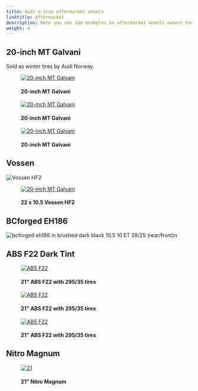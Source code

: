 ```yaml
---
title: Audi e-tron aftermarket wheels
linktitle: Aftermarket
description: Here you see som examples on aftermarket wheels owners have put on their Audi e-tron
weight: 4
---
```

<!-- markdownlint-disable MD033 -->
## 20-inch MT Galvani

Sold as winter tires by Audi Norway.

<figure>
    <a href="mtgalvani_1.jpg">
        <img src="mtgalvani_1s.jpg" alt="20-inch MT Galvani" title="20-inch MT Galvani">
    </a>
    <figcaption><h4>20-inch MT Galvani</h4></figcaption>
</figure>

<figure>
    <a href="mtgalvani_2.jpg">
        <img src="mtgalvani_2s.jpg" alt="20-inch MT Galvani" title="20-inch MT Galvani">
    </a>
    <figcaption><h4>20-inch MT Galvani</h4></figcaption>
</figure>

<figure>
    <a href="mtgalvani_3.jpg">
        <img src="mtgalvani_3s.jpg" alt="20-inch MT Galvani" title="20-inch MT Galvani">
    </a>
    <figcaption><h4>20-inch MT Galvani</h4></figcaption>
</figure>

## Vossen

![Vossen HF2](aftermarket1.jpg "Vossen HF2")

<figure>
    <a href="vossenhf2.jpg">
        <img src="vossenhf2s.jpg" alt="20-inch MT Galvani" title="22 x 10.5 Vossen HF2">
    </a>
    <figcaption><h4>22 x 10.5 Vossen HF2</h4></figcaption>
</figure>

## BCforged EH186

![bcforged eh186 in brushed dark black 10.5 10 ET 28/25 (rear/front)n](aftermarket2.jpg "bcforged eh186 in brushed dark black 10.5 10 ET 28/25 (rear/front)")

## ABS F22 Dark Tint

<figure>
    <a href="absf22_1.jpg">
        <img src="absf22_1s.jpg" alt="ABS F22" title="ABS F22">
    </a>
    <figcaption><h4>21" ABS F22 with 295/35 tires</h4></figcaption>
</figure>

<figure>
    <a href="absf22_2.jpg">
        <img src="absf22_2s.jpg" alt="ABS F22" title="ABS F22">
    </a>
    <figcaption><h4>21" ABS F22 with 295/35 tires</h4></figcaption>
</figure>

<figure>
    <a href="absf22_3.jpg">
        <img src="absf22_3s.jpg" alt="ABS F22" title="ABS F22">
    </a>
    <figcaption><h4>21" ABS F22 with 295/35 tires</h4></figcaption>
</figure>


## Nitro Magnum

<figure>
    <a href="nitro_1.jpg">
        <img src="nitro_1s.jpg" alt="21" Nitro Magnum" title="21" Nitro Magnum">
    </a>
    <figcaption><h4>21" Nitro Magnum</h4></figcaption>
</figure>